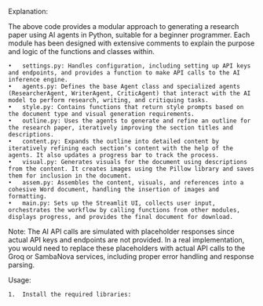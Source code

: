 


Explanation:

The above code provides a modular approach to generating a research paper using AI agents in Python, suitable for a beginner programmer. Each module has been designed with extensive comments to explain the purpose and logic of the functions and classes within.

	•	settings.py: Handles configuration, including setting up API keys and endpoints, and provides a function to make API calls to the AI inference engine.
	•	agents.py: Defines the base Agent class and specialized agents (ResearcherAgent, WriterAgent, CriticAgent) that interact with the AI model to perform research, writing, and critiquing tasks.
	•	style.py: Contains functions that return style prompts based on the document type and visual generation requirements.
	•	outline.py: Uses the agents to generate and refine an outline for the research paper, iteratively improving the section titles and descriptions.
	•	content.py: Expands the outline into detailed content by iteratively refining each section’s content with the help of the agents. It also updates a progress bar to track the process.
	•	visual.py: Generates visuals for the document using descriptions from the content. It creates images using the Pillow library and saves them for inclusion in the document.
	•	assem.py: Assembles the content, visuals, and references into a cohesive Word document, handling the insertion of images and formatting.
	•	main.py: Sets up the Streamlit UI, collects user input, orchestrates the workflow by calling functions from other modules, displays progress, and provides the final document for download.

Note: The AI API calls are simulated with placeholder responses since actual API keys and endpoints are not provided. In a real implementation, you would need to replace these placeholders with actual API calls to the Groq or SambaNova services, including proper error handling and response parsing.

Usage:

	1.	Install the required libraries: